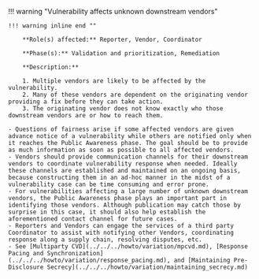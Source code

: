 <a name="17"></a>
!!! warning "Vulnerability affects unknown downstream vendors"

    !!! warning inline end ""

        **Role(s) affected:** Reporter, Vendor, Coordinator

        **Phase(s):** Validation and prioritization, Remediation

        **Description:**

        1. Multiple vendors are likely to be affected by the vulnerability.
        2. Many of these vendors are dependent on the originating vendor providing a fix before they can take action.
        3. The originating vendor does not know exactly who those downstream vendors are or how to reach them.

    - Questions of fairness arise if some affected vendors are given advance notice of a vulnerability while others are notified only when it reaches the Public Awareness phase. The goal should be to provide as much information as soon as possible to all affected vendors.
    - Vendors should provide communication channels for their downstream vendors to coordinate vulnerability response when needed. Ideally these channels are established and maintained on an ongoing basis, because constructing them in an ad-hoc manner in the midst of a vulnerability case can be time consuming and error prone.
    - For vulnerabilities affecting a large number of unknown downstream vendors, the Public Awareness phase plays an important part in identifying those vendors. Although publication may catch those by surprise in this case, it should also help establish the aforementioned contact channel for future cases.
    - Reporters and Vendors can engage the services of a third party Coordinator to assist with notifying other Vendors, coordinating response along a supply chain, resolving disputes, etc.
    - See [Multiparty CVD](../../../howto/variation/mpcvd.md), [Response Pacing and Synchronization](../../../howto/variation/response_pacing.md), and [Maintaining Pre-Disclosure Secrecy](../../../howto/variation/maintaining_secrecy.md)
